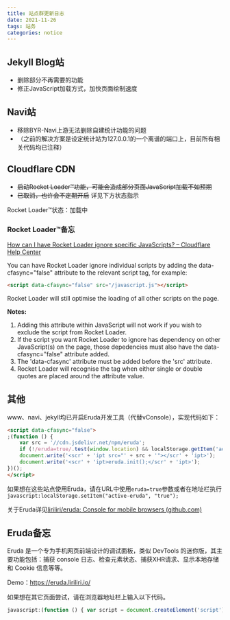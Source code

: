 ```yaml
---
title: 站点群更新日志
date: 2021-11-26
tags: 站务
categories: notice
---
```


## Jekyll Blog站

* 删除部分不再需要的功能
* 修正JavaScript加载方式，加快页面绘制速度

## Navi站

* 移除BYR-Navi上游无法删除自建统计功能的问题
* （之前的解决方案是设定统计站为127.0.0.1的一个离谱的端口上，目前所有相关代码均已注释）

## Cloudflare CDN

* ~~启动Rocket Loader™功能，可能会造成部分页面JavaScript加载不如预期~~
* ~~已取消，也许会不定期开启~~ 详见下方状态指示

<p>Rocket Loader™状态：<span id="rocketloader-status">加载中</span></p>
<script>
    if (typeof __rocketLoaderEventCtor == "undefined") {
        document.getElementById("rocketloader-status").innerHTML = "未启动";
    } else {
        document.getElementById("rocketloader-status").innerHTML = "已启动";
    }
</script>

### Rocket Loader™备忘

[How can I have Rocket Loader ignore specific JavaScripts? – Cloudflare Help Center](https://support.cloudflare.com/hc/en-us/articles/200169436-How-can-I-have-Rocket-Loader-ignore-specific-JavaScripts-)

You can have Rocket Loader ignore individual scripts by adding the data-cfasync="false" attribute to the relevant script tag, for example:

```html
<script data-cfasync="false" src="/javascript.js"></script>
```

Rocket Loader will still optimise the loading of all other scripts on the page.

**Notes:**

1. Adding this attribute within JavaScript will not work if you wish to exclude the script from Rocket Loader.
2. If the script you want Rocket Loader to ignore has dependency on other JavaScript(s) on the page, those depedencies must also have the data-cfasync="false" attribute added.
3. The 'data-cfasync' attribute must be added before the 'src' attribute. 
4. Rocket Loader will recognise the tag when either single or double quotes are placed around the attribute value. 

## 其他

www、navi、jekyll均已开启Eruda开发工具（代替vConsole），实现代码如下：

```html
<script data-cfasync="false">
;(function () {
    var src = '//cdn.jsdelivr.net/npm/eruda';
    if (!/eruda=true/.test(window.location) && localStorage.getItem('active-eruda') != 'true') return;
    document.write('<scr' + 'ipt src="' + src + '"></scr' + 'ipt>');
    document.write('<scr' + 'ipt>eruda.init();</scr' + 'ipt>');
})();
</script>
```

如果想在这些站点使用Eruda，请在URL中使用`eruda=true`参数或者在地址栏执行`javascript:localStorage.setItem("active-eruda", "true");`

关于Eruda详见[liriliri/eruda: Console for mobile browsers (github.com)](https://github.com/liriliri/eruda)

## Eruda备忘

Eruda 是一个专为手机网页前端设计的调试面板，类似 DevTools 的迷你版，其主要功能包括：捕获 console 日志、检查元素状态、捕获XHR请求、显示本地存储和 Cookie 信息等等。

Demo：https://eruda.liriliri.io/

如果想在其它页面尝试，请在浏览器地址栏上输入以下代码。

```javascript
javascript:(function () { var script = document.createElement('script'); script.src="//cdn.jsdelivr.net/npm/eruda"; document.body.appendChild(script); script.onload = function () { eruda.init() } })();
```

